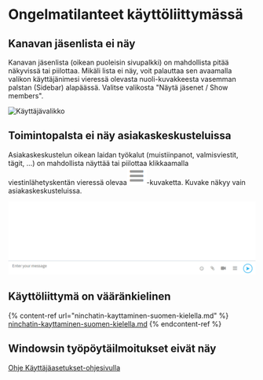 # Ongelmatilanteet käyttöliittymässä

## Kanavan jäsenlista ei näy

Kanavan jäsenlista (oikean puoleisin sivupalkki) on mahdollista pitää näkyvissä tai piilottaa. Mikäli lista ei näy, voit palauttaa sen avaamalla valikon käyttäjänimesi vieressä olevasta nuoli-kuvakkeesta vasemman palstan (Sidebar) alapäässä. Valitse valikosta "Näytä jäsenet / Show members".

![Käyttäjävalikko](<../.gitbook/assets/Sidebar – menus - 2.png>)

## Toimintopalsta ei näy asiakaskeskusteluissa

Asiakaskeskustelun oikean laidan työkalut (muistiinpanot, valmisviestit, tägit, ...) on mahdollista näyttää tai piilottaa klikkaamalla viestinlähetyskentän vieressä olevaa![](../.gitbook/assets/icon-hamburger-menu.PNG)-kuvaketta. Kuvake näkyy vain asiakaskeskusteluissa. 

![Toimintopalkin piilotus/avaaminen](../.gitbook/assets/gif-ninchat-toggle-chat-functions.gif)

## Käyttöliittymä on vääränkielinen <a href="kayttoliittyma-on-vaarankielinen" id="kayttoliittyma-on-vaarankielinen"></a>

{% content-ref url="ninchatin-kayttaminen-suomen-kielella.md" %}
[ninchatin-kayttaminen-suomen-kielella.md](ninchatin-kayttaminen-suomen-kielella.md)
{% endcontent-ref %}

## Windowsin työpöytäilmoitukset eivät näy

[Ohje Käyttäjäasetukset-ohjesivulla](https://support.ninchat.com/ninchat-support/kayttajatili/kayttajaasetukset#ilmoitukset-ongelmatilanteet)
